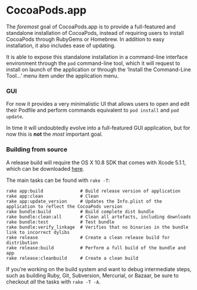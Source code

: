 # CocoaPods.app

The _foremost_ goal of CocoaPods.app is to provide a full-featured and standalone installation of
CocoaPods, instead of requiring users to install CocoaPods through RubyGems or Homebrew. In addition
to easy installation, it also includes ease of updating.

It is able to expose this standalone installation in a command-line interface environment through
the `pod` command-line tool, which it will request to install on launch of the application or
through the ‘Install the Command-Line Tool…’ menu item under the application menu.

### GUI

For now it provides a very minimalistic UI that allows users to open and edit their Podfile and
perform commands equivalent to `pod install` and `pod update`.

In time it will undoubtedly evolve into a full-featured GUI application, but for now this is **not**
the _most_ important goal.

### Building from source

A release build will require the OS X 10.8 SDK that comes with Xcode 5.1.1, which can be downloaded
[here](https://developer.apple.com/downloads).

The main tasks can be found with `rake -T`:

```
rake app:build              # Build release version of application
rake app:clean              # Clean
rake app:update_version     # Updates the Info.plist of the application to reflect the CocoaPods version
rake bundle:build           # Build complete dist bundle
rake bundle:clean:all       # Clean all artefacts, including downloads
rake bundle:test            # Test bundle
rake bundle:verify_linkage  # Verifies that no binaries in the bundle link to incorrect dylibs
rake release                # Create a clean release build for distribution
rake release:build          # Perform a full build of the bundle and app
rake release:cleanbuild     # Create a clean build
```

If you’re working on the build system and want to debug intermediate steps, such as building Ruby,
Git, Subversion, Mercurial, or Bazaar, be sure to checkout _all_ the tasks with `rake -T -A`.
